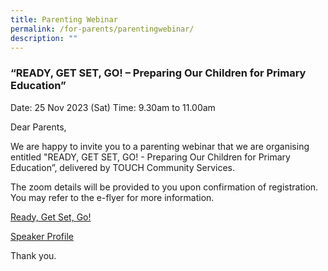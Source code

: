 ```yaml
---
title: Parenting Webinar
permalink: /for-parents/parentingwebinar/
description: ""
---
```

### “READY, GET SET, GO! – Preparing Our Children for Primary Education”

Date: 25 Nov 2023 (Sat)
Time: 9.30am to 11.00am

Dear Parents,

We are happy to invite you to a parenting webinar that we are organising entitled "READY, GET SET, GO! - Preparing Our Children for Primary Education”, delivered by TOUCH Community Services.


The zoom details will be provided to you upon confirmation of registration. You may refer to the e-flyer for more information.

[Ready, Get Set, Go!](/files/2023-tp-01%20ready,%20get%20set,%20go!.pdf)

[Speaker Profile](/files/speaker%20profile%20-%20galvin%20sng.pdf)

Thank you.